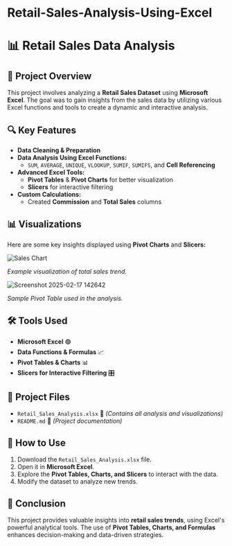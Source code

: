 # Retail-Sales-Analysis-Using-Excel
# 📊 Retail Sales Data Analysis

## 📌 Project Overview
This project involves analyzing a **Retail Sales Dataset** using **Microsoft Excel**. The goal was to gain insights from the sales data by utilizing various Excel functions and tools to create a dynamic and interactive analysis.

## 🔍 Key Features
- **Data Cleaning & Preparation**
- **Data Analysis Using Excel Functions:**
  - `SUM`, `AVERAGE`, `UNIQUE`, `VLOOKUP`, `SUMIF`, `SUMIFS`, and **Cell Referencing**
- **Advanced Excel Tools:**
  - **Pivot Tables** & **Pivot Charts** for better visualization
  - **Slicers** for interactive filtering
- **Custom Calculations:**
  - Created **Commission** and **Total Sales** columns
  
## 📊 Visualizations
Here are some key insights displayed using **Pivot Charts** and **Slicers:**

![Sales Chart](https://via.placeholder.com/600x300.png?text=Sales+Visualization)

*Example visualization of total sales trend.*

![Screenshot 2025-02-17 142642](https://github.com/user-attachments/assets/845e5890-da32-4259-a908-00e4f9696982)


*Sample Pivot Table used in the analysis.*

## 🛠️ Tools Used
- **Microsoft Excel** 🟢
- **Data Functions & Formulas** 📈
- **Pivot Tables & Charts** 📊
- **Slicers for Interactive Filtering** 🎛️

## 📂 Project Files
- `Retail_Sales_Analysis.xlsx` 📂 *(Contains all analysis and visualizations)*
- `README.md` 📄 *(Project documentation)*

## 🚀 How to Use
1. Download the `Retail_Sales_Analysis.xlsx` file.
2. Open it in **Microsoft Excel**.
3. Explore the **Pivot Tables, Charts, and Slicers** to interact with the data.
4. Modify the dataset to analyze new trends.

## 📢 Conclusion
This project provides valuable insights into **retail sales trends**, using Excel's powerful analytical tools. The use of **Pivot Tables, Charts, and Formulas** enhances decision-making and data-driven strategies.

